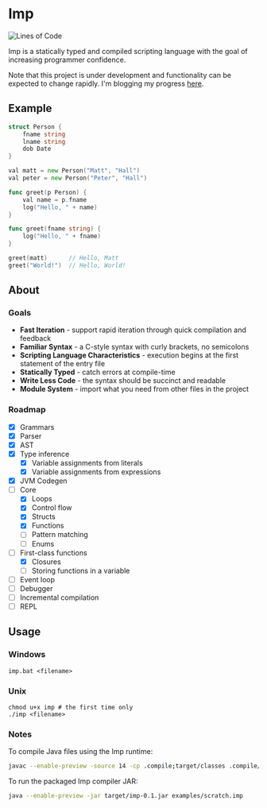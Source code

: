 # Imp

![Lines of Code](https://img.shields.io/tokei/lines/github/mh15/imp)

Imp is a statically typed and compiled scripting language with the goal of increasing programmer confidence.

Note that this project is under development and functionality can be expected to change rapidly. I'm blogging my
progress [here](https://matthall.codes/tags/imp/).

## Example

```go
struct Person {
    fname string
    lname string
    dob Date
}

val matt = new Person("Matt", "Hall")
val peter = new Person("Peter", "Hall")

func greet(p Person) {
    val name = p.fname
    log("Hello, " + name)
}

func greet(fname string) {
    log("Hello, " + fname)
}

greet(matt)      // Hello, Matt
greet("World!")  // Hello, World!
```

## About

### Goals

* **Fast Iteration** - support rapid iteration through quick compilation and feedback
* **Familiar Syntax** - a C-style syntax with curly brackets, no semicolons
* **Scripting Language Characteristics** - execution begins at the first statement of the entry file
* **Statically Typed** - catch errors at compile-time
* **Write Less Code** - the syntax should be succinct and readable
* **Module System** - import what you need from other files in the project

### Roadmap

- [x] Grammars
- [x] Parser
- [x] AST
- [x] Type inference
    - [x] Variable assignments from literals
    - [X] Variable assignments from expressions
- [x] JVM Codegen
- [ ] Core
    - [x] Loops
    - [x] Control flow
    - [x] Structs
    - [x] Functions
    - [ ] Pattern matching
    - [ ] Enums
- [ ] First-class functions
    - [x] Closures
    - [ ] Storing functions in a variable
- [ ] Event loop
- [ ] Debugger
- [ ] Incremental compilation
- [ ] REPL

## Usage

### Windows

```shell
imp.bat <filename>
```

### Unix

```shell
chmod u+x imp # the first time only
./imp <filename>
```

### Notes

To compile Java files using the Imp runtime:

```bash
javac --enable-preview -source 14 -cp .compile;target/classes .compile/main/Example.java
```

To run the packaged Imp compiler JAR:

```bash
java --enable-preview -jar target/imp-0.1.jar examples/scratch.imp
```
